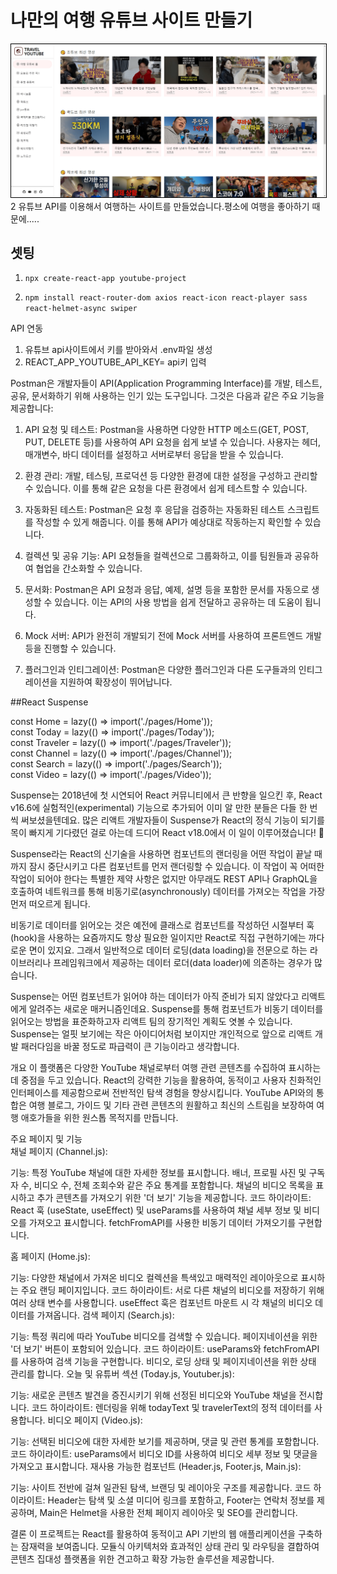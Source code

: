 # <strong font size="30">나만의 여행 유튜브 사이트 만들기</strong>
<img src="https://github.com/YunJiSung/youtube-project/blob/main/src/assets/img/project-min.png" style="border: 1px solid #000">   
2 유튜브 API를 이용해서 여행하는 사이트를 만들었습니다.평소에 여행을 좋아하기 때문에.....  

## 셋팅
1. `npx create-react-app youtube-project`   

2. `npm install react-router-dom axios react-icon react-player sass react-helmet-async swiper`   


API 연동   

1. 유튜브 api사이트에서 키를 받아와서 .env파일 생성   
2. REACT_APP_YOUTUBE_API_KEY= api키 입력   


Postman은 개발자들이 API(Application Programming Interface)를 개발, 테스트, 공유, 문서화하기 위해 사용하는 인기 있는 도구입니다. 그것은 다음과 같은 주요 기능을 제공합니다:   

1. API 요청 및 테스트: Postman을 사용하면 다양한 HTTP 메소드(GET, POST, PUT, DELETE 등)를 사용하여 API 요청을 쉽게 보낼 수 있습니다. 사용자는 헤더, 매개변수, 바디 데이터를 설정하고 서버로부터 응답을 받을 수 있습니다.   

2. 환경 관리: 개발, 테스팅, 프로덕션 등 다양한 환경에 대한 설정을 구성하고 관리할 수 있습니다. 이를 통해 같은 요청을 다른 환경에서 쉽게 테스트할 수 있습니다.   

3. 자동화된 테스트: Postman은 요청 후 응답을 검증하는 자동화된 테스트 스크립트를 작성할 수 있게 해줍니다. 이를 통해 API가 예상대로 작동하는지 확인할 수 있습니다.   

4. 컬렉션 및 공유 기능: API 요청들을 컬렉션으로 그룹화하고, 이를 팀원들과 공유하여 협업을 간소화할 수 있습니다.   

5. 문서화: Postman은 API 요청과 응답, 예제, 설명 등을 포함한 문서를 자동으로 생성할 수 있습니다. 이는 API의 사용 방법을 쉽게 전달하고 공유하는 데 도움이 됩니다.   

6. Mock 서버: API가 완전히 개발되기 전에 Mock 서버를 사용하여 프론트엔드 개발 등을 진행할 수 있습니다.   

7. 플러그인과 인티그레이션: Postman은 다양한 플러그인과 다른 도구들과의 인티그레이션을 지원하여 확장성이 뛰어납니다.      

##React Suspense   

const Home = lazy(() => import('./pages/Home'));   
const Today = lazy(() => import('./pages/Today'));   
const Traveler = lazy(() => import('./pages/Traveler'));   
const Channel = lazy(() => import('./pages/Channel'));   
const Search = lazy(() => import('./pages/Search'));   
const Video = lazy(() => import('./pages/Video'));   

Suspense는 2018년에 첫 시연되어 React 커뮤니티에서 큰 반향을 일으킨 후, React v16.6에 실험적인(experimental) 기능으로 추가되어 이미 알 만한 분들은 다들 한 번씩 써보셨을텐데요. 많은 리액트 개발자들이 Suspense가 React의 정식 기능이 되기를 목이 빠지게 기다렸던 걸로 아는데 드디어 React v18.0에서 이 일이 이루어졌습니다! 🥳   

Suspense라는 React의 신기술을 사용하면 컴포넌트의 랜더링을 어떤 작업이 끝날 때까지 잠시 중단시키고 다른 컴포넌트를 먼저 랜더링할 수 있습니다. 이 작업이 꼭 어떠한 작업이 되어야 한다는 특별한 제약 사항은 없지만 아무래도 REST API나 GraphQL을 호출하여 네트워크를 통해 비동기로(asynchronously) 데이터를 가져오는 작업을 가장 먼저 떠오르게 됩니다.   

비동기로 데이터를 읽어오는 것은 예전에 클래스로 컴포넌트를 작성하던 시절부터 훅(hook)을 사용하는 요즘까지도 항상 필요한 일이지만 React로 직접 구현하기에는 까다로운 면이 있지요. 그래서 일반적으로 데이터 로딩(data loading)을 전문으로 하는 라이브러리나 프레임워크에서 제공하는 데이터 로더(data loader)에 의존하는 경우가 많습니다.   

Suspense는 어떤 컴포넌트가 읽어야 하는 데이터가 아직 준비가 되지 않았다고 리액트에게 알려주는 새로운 매커니즘인데요. Suspense를 통해 컴포넌트가 비동기 데이터를 읽어오는 방법을 표준화하고자 리액트 팀의 장기적인 계획도 엿볼 수 있습니다. Suspense는 얼핏 보기에는 작은 아이디어처럼 보이지만 개인적으로 앞으로 리액트 개발 패러다임을 바꿀 정도로 파급력이 큰 기능이라고 생각합니다.   

개요
이 플랫폼은 다양한 YouTube 채널로부터 여행 관련 콘텐츠를 수집하여 표시하는 데 중점을 두고 있습니다. React의 강력한 기능을 활용하여, 동적이고 사용자 친화적인 인터페이스를 제공함으로써 전반적인 탐색 경험을 향상시킵니다. YouTube API와의 통합은 여행 블로그, 가이드 및 기타 관련 콘텐츠의 원활하고 최신의 스트림을 보장하여 여행 애호가들을 위한 원스톱 목적지를 만듭니다.   

주요 페이지 및 기능   
채널 페이지 (Channel.js):

기능: 특정 YouTube 채널에 대한 자세한 정보를 표시합니다. 배너, 프로필 사진 및 구독자 수, 비디오 수, 전체 조회수와 같은 주요 통계를 포함합니다. 채널의 비디오 목록을 표시하고 추가 콘텐츠를 가져오기 위한 '더 보기' 기능을 제공합니다.
코드 하이라이트: React 훅 (useState, useEffect) 및 useParams를 사용하여 채널 세부 정보 및 비디오를 가져오고 표시합니다. fetchFromAPI를 사용한 비동기 데이터 가져오기를 구현합니다.

홈 페이지 (Home.js):

기능: 다양한 채널에서 가져온 비디오 컬렉션을 특색있고 매력적인 레이아웃으로 표시하는 주요 랜딩 페이지입니다.
코드 하이라이트: 서로 다른 채널의 비디오를 저장하기 위해 여러 상태 변수를 사용합니다. useEffect 훅은 컴포넌트 마운트 시 각 채널의 비디오 데이터를 가져옵니다.
검색 페이지 (Search.js):

기능: 특정 쿼리에 따라 YouTube 비디오를 검색할 수 있습니다. 페이지네이션을 위한 '더 보기' 버튼이 포함되어 있습니다.
코드 하이라이트: useParams와 fetchFromAPI를 사용하여 검색 기능을 구현합니다. 비디오, 로딩 상태 및 페이지네이션을 위한 상태 관리를 합니다.
오늘 및 유튜버 섹션 (Today.js, Youtuber.js):

기능: 새로운 콘텐츠 발견을 증진시키기 위해 선정된 비디오와 YouTube 채널을 전시합니다.
코드 하이라이트: 렌더링을 위해 todayText 및 travelerText의 정적 데이터를 사용합니다.
비디오 페이지 (Video.js):

기능: 선택된 비디오에 대한 자세한 보기를 제공하며, 댓글 및 관련 통계를 포함합니다.
코드 하이라이트: useParams에서 비디오 ID를 사용하여 비디오 세부 정보 및 댓글을 가져오고 표시합니다.
재사용 가능한 컴포넌트 (Header.js, Footer.js, Main.js):

기능: 사이트 전반에 걸쳐 일관된 탐색, 브랜딩 및 레이아웃 구조를 제공합니다.
코드 하이라이트: Header는 탐색 및 소셜 미디어 링크를 포함하고, Footer는 연락처 정보를 제공하며, Main은 Helmet을 사용한 전체 페이지 레이아웃 및 SEO를 관리합니다.

결론
이 프로젝트는 React를 활용하여 동적이고 API 기반의 웹 애플리케이션을 구축하는 잠재력을 보여줍니다. 모듈식 아키텍처와 효과적인 상태 관리 및 라우팅을 결합하여 콘텐츠 집대성 플랫폼을 위한 견고하고 확장 가능한 솔루션을 제공합니다.


